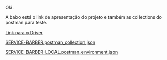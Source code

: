 Olá.


A baixo está o link de apresentação do projeto e também as collections do postman para teste.

[Link para o Driver](https://drive.google.com/file/d/1u8XcLQYg835zNDcXXqZ0-gr0escOwetq/view?usp=sharing)

[SERVICE-BARBER.postman_collection.json](https://github.com/user-attachments/files/15754377/SERVICE-BARBER.postman_collection.json)

[SERVICE-BARBER-LOCAL.postman_environment.json](https://github.com/user-attachments/files/15754378/SERVICE-BARBER-LOCAL.postman_environment.json)

